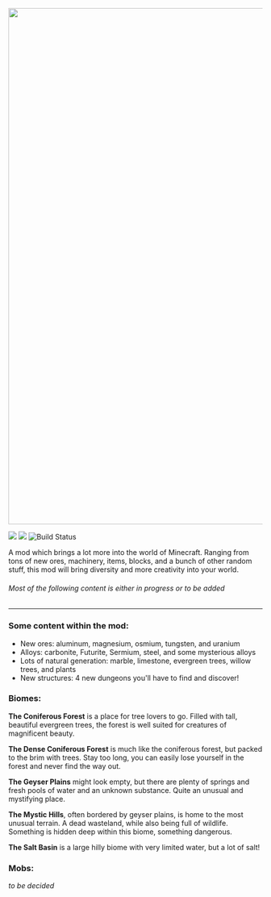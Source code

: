 <p align="center"><img src="https://github.com/NewJumper/Thats-A-Lot-Of-Items/blob/master/src/main/resources/assets/logo_banner.png" alt="Logo" width="1024"></p>

<a href="https://www.curseforge.com/minecraft/mc-mods/thats-a-lot-of-items"><img src="https://img.shields.io/badge/Minecraft-1.17-71c46e"></a>
<a href="https://www.curseforge.com/minecraft/mc-mods/thats-a-lot-of-items"><img src="https://img.shields.io/badge/Forge-37.0.116-d68f54"></a>
![Build Status](https://github.com/NewJumper/Thats-A-Lot-Of-Items/actions/workflows/gradle.yml/badge.svg)

A mod which brings a lot more into the world of Minecraft. Ranging from tons of new ores, machinery, items, blocks, and a bunch of other random stuff, this mod will bring diversity and more creativity into your world.

###### *Most of the following content is either in progress or to be added*
---
### Some content within the mod:
- New ores: aluminum, magnesium, osmium, tungsten, and uranium
- Alloys: carbonite, Futurite, Sermium, steel, and some mysterious alloys
- Lots of natural generation: marble, limestone, evergreen trees, willow trees, and plants
- New structures: 4 new dungeons you'll have to find and discover!

### Biomes:
**The Coniferous Forest** is a place for tree lovers to go. Filled with tall, beautiful evergreen trees, the forest is well suited for creatures of magnificent beauty.

**The Dense Coniferous Forest** is much like the coniferous forest, but packed to the brim with trees. Stay too long, you can easily lose yourself in the forest and never find the way out.

**The Geyser Plains** might look empty, but there are plenty of springs and fresh pools of water and an unknown substance. Quite an unusual and mystifying place.

**The Mystic Hills**, often bordered by geyser plains, is home to the most unusual terrain. A dead wasteland, while also being full of wildlife. Something is hidden deep within this biome, something dangerous.

**The Salt Basin** is a large hilly biome with very limited water, but a lot of salt!

### Mobs:
*to be decided*
